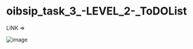 # oibsip_task_3_-LEVEL_2-_ToDOList

LINK => 

![image](https://user-images.githubusercontent.com/63958987/185789384-1f3f0cd4-7e84-46a1-be65-2d20ef01e27e.png)

